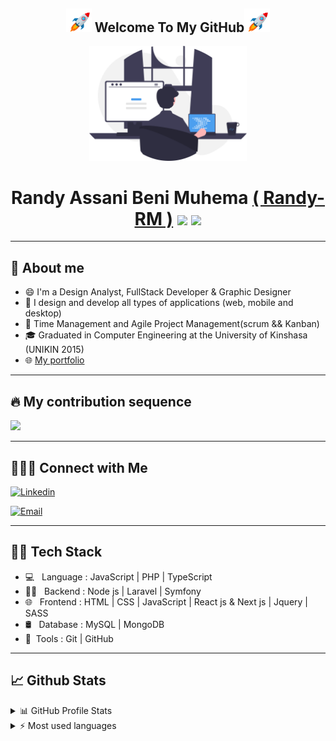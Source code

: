 <div align="center">
    <h2><img src="./assets/rocket.gif" width="8%"> Welcome To My GitHub<img src="./assets/rocket.gif" width="8%"></h2>
</div>

<p align="center"><img width="50%" height="auto" src="./assets/undraw_programming_re_kg9v.svg"/></p>

<h1 align="center"> Randy Assani Beni Muhema <a href="https://portfolio-assani-beni-randy.netlify.app/">( Randy-RM )</a> <img src="https://media.giphy.com/media/hvRJCLFzcasrR4ia7z/giphy.gif" width="28"> <img src="https://emojis.slackmojis.com/emojis/images/1531849430/4246/blob-sunglasses.gif?1531849430" width="28"/></h1>

---

## 📖 About me

- 😄 I'm a Design Analyst, FullStack Developer & Graphic Designer 
- 🎨 I design and develop all types of applications (web, mobile and desktop)
- 📱 Time Management and Agile Project Management(scrum && Kanban)
- 🎓 Graduated in Computer Engineering at the University of Kinshasa (UNIKIN 2015)
- 🌐 <a href="https://portfolio-assani-beni-randy.netlify.app/" target="_blank">My portfolio </a>

---

## 🔥 My contribution sequence

<p>
  <a href="https://github.com/Randy-RM/github-readme-streak-stats">
    <img src="https://github-readme-streak-stats.herokuapp.com/?user=Randy-RM#version3"/>
  </a>
</p>

---

## 🙋‍🤝🏻 Connect with Me

<p align="left">

<a href="https://www.linkedin.com/in/randy-assani-beni-ab101216b/"><img alt="Linkedin" title="Linkedin" src="https://img.shields.io/badge/-Linkedin-0A66C2?style=for-the-badge&logo=Linkedin&logoColor=white"/></a>
    
<a href="mailto:randymuhema@gmail.com"><img alt="Email" src="https://img.shields.io/badge/Email-randymuhema@gmail.com-blue?style=flat-square&logo=Microsoft%20outlook"></a>

</p>

---

## 👨‍🛠 Tech Stack

- 💻 &nbsp; Language : JavaScript | PHP | TypeScript
- 👨‍💻 &nbsp; Backend : Node js | Laravel | Symfony
- 🌐 &nbsp; Frontend : HTML | CSS | JavaScript | React js & Next js | Jquery | SASS
- 🛢 &nbsp; Database : MySQL | MongoDB
- 🔧&nbsp; Tools : Git | GitHub
  <br/>

---

## 📈 Github Stats

<!-- https://github.com/anuraghazra/github-readme-stats -->
<details>
  <summary>📊 GitHub Profile Stats</summary>
  <br/>
    <a href="https://github.com/anuraghazra/github-readme-stats"><img alt="DenverCoder1's Github Stats" src="https://github-readme-stats.vercel.app/api?username=Randy-RM&show_icons=true&count_private=true&hide=&theme=radical" /></a>
</details>

<details> 
  <summary>⚡ Most used languages</summary>
  <br/>
    <a href="https://github.com/anuraghazra/github-readme-stats"><img alt="DenverCoder1's Top Languages" src="https://github-readme-stats.vercel.app/api/top-langs/?username=Randy-RM&langs_count=10&theme=radical&layout=compact#" /></a>
  <br/>
  <b>notice :</b> This graph is only a measure of the languages that make up my public code on GitHub and does not reflect my experience or skill level.
</details>

<!--
**Randy-RM/Randy-RM** is a ✨ _special_ ✨ repository because its `README.md` (this file) appears on your GitHub profile.

Here are some ideas to get you started:

- 🔭 I’m currently working on ...
- 🌱 I’m currently learning ...
- 👯 I’m looking to collaborate on ...
- 🤔 I’m looking for help with ...
- 💬 Ask me about ...
- 📫 How to reach me: ...
- 😄 Pronouns: ...
- ⚡ Fun fact: ...
-->
